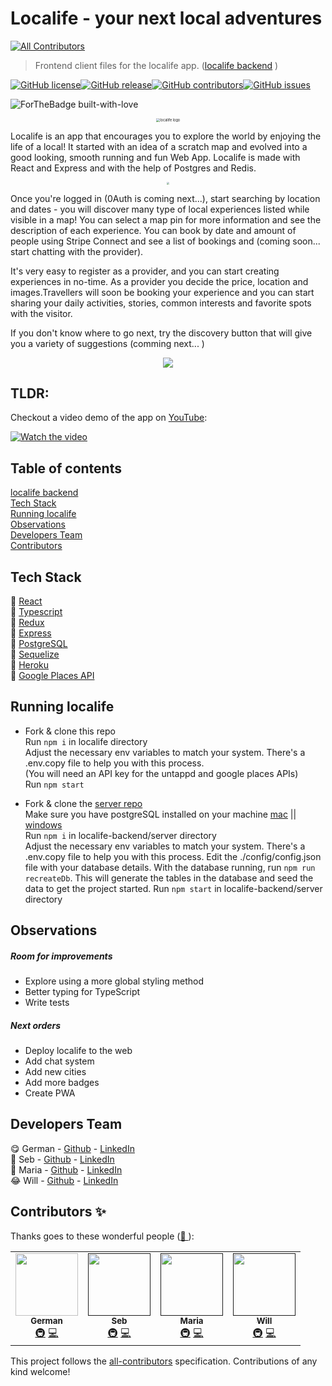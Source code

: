 # Localife - your next local adventures

<!-- ALL-CONTRIBUTORS-BADGE:START - Do not remove or modify this section -->
[![All Contributors](https://img.shields.io/badge/all_contributors-4-orange.svg?style=flat-square)](#contributors-)
<!-- ALL-CONTRIBUTORS-BADGE:END -->

> Frontend client files for the localife app. ([localife backend](https://github.com/geuxor/localife-backend)  )

[![GitHub license](https://img.shields.io/github/license/geuxor/localife-frontend)](https://github.com/geuxor/localife-frontend/blob/develop/LICENSE)[![GitHub release](https://img.shields.io/github/release/geuxor/localife-frontend)](https://github.com/geuxor/localife-frontend/releases/tag/0.9.0)[![GitHub contributors](https://img.shields.io/github/contributors/geuxor/localife-frontend)](https://github.com/geuxor/localife-frontend/graphs/contributors)[![GitHub issues](https://img.shields.io/github/issues/geuxor/localife-frontend)](https://GitHub.com/geuxor/localife-frontend/issues)

<span align="center">![ForTheBadge built-with-love](https://forthebadge.com/images/badges/built-with-love.svg)</span>

<p align="center">
 <img src="./readmeFiles/logo3.png" alt="localife logo" style="zoom:40%;" >
</p>

Localife is an app that encourages you to explore the world by enjoying the life of a local!
It started with an idea of a scratch map and evolved into a good looking, smooth running and fun Web App.
Localife is made with React and Express and with the help of Postgres and Redis.

<p align="center">
 <img src="./readmeFiles/back1.png" style="zoom:20%;" >
</p>

Once you're logged in (0Auth is coming next...), start searching by location and dates - you will discover many type of local experiences listed while visible in a map! You can select a map pin for more information and see the description of each experience. You can book by date and amount of people using Stripe Connect and see a list of bookings and (coming soon... start chatting with the provider). 

It's very easy to register as a provider, and you can start creating experiences in no-time. As a provider you decide the price, location and images.Travellers will soon be booking your experience and you can start sharing your daily activities, stories, common interests and favorite spots with the visitor. 

If you don't know where to go next, try the discovery button that will give you a variety of suggestions (comming next... )

<p align="center">
 <img src="./readmeFiles/screenshot2.png" >
</p>

## TLDR:

Checkout a video demo of the app on [YouTube](https://www.youtube.com/watch?v=):

[![Watch the video](https://img.youtube.com/vi//hqdefault.jpg)](https://youtu.be/)

## Table of contents

[localife backend](https://github.com/geuxor/localife-backend)  
[Tech Stack](#tech-stack)  
[Running localife](#running-localife)  
[Observations](#observations)  
[Developers Team](#developers-team)  
[Contributors](#contributors-✨)


## Tech Stack

💖 [React]()\
💖 [Typescript](https://www.typescriptlang.org/)  
💖 [Redux](https://redux.js.org/)  
💖 [Express](https://expressjs.com/)  
💖 [PostgreSQL](https://www.postgresql.org/)  
💖 [Sequelize](https://sequelize.org/)  
💖 [Heroku](https://www.heroku.com/)  
💖 [Google Places API](https://cloud.google.com/maps-platform/places)

## Running localife

- Fork & clone this repo  
  Run `npm i` in localife directory  
  Adjust the necessary env variables to match your system. There's a .env.copy file to help you with this process.  
  (You will need an API key for the untappd and google places APIs)  
  Run `npm start`

- Fork & clone the [server repo](https://github.com/geuxor/localife-backend)  
  Make sure you have postgreSQL installed on your machine [mac](https://www.postgresql.org/download/macosx/) || [windows](https://www.postgresql.org/download/windows/)  
  Run `npm i` in localife-backend/server directory  
  Adjust the necessary env variables to match your system. There's a .env.copy file to help you with this process.
  Edit the ./config/config.json file with your database details.
  With the database running, run `npm run recreateDb`. This will generate the tables in the database and seed the data to get the project started.
  Run `npm start` in localife-backend/server directory

## Observations

##### Room for improvements

- Explore using a more global styling method
- Better typing for TypeScript
- Write tests

##### Next orders

- Deploy localife to the web
- Add chat system
- Add new cities
- Add more badges
- Create PWA 

## Developers Team

😋  German - [Github](https://github.com/geuxor) - [LinkedIn](https://www.linkedin.com/in/german-b)\
🤠  Seb - [Github](https://github.com/) - [LinkedIn](https://www.linkedin.com/)\
🥳  Maria - [Github](https://github.com/) - [LinkedIn](https://www.linkedin.com/)\
😂  Will - [Github](https://github.com/) - [LinkedIn](https://www.linkedin.com/)

## Contributors ✨

Thanks goes to these wonderful people ([💝 ](https://allcontributors.org/docs/en/emoji-key)):

<!-- ALL-CONTRIBUTORS-LIST:START - Do not remove or modify this section -->
<!-- prettier-ignore-start -->
<!-- markdownlint-disable -->
<table>
  <tr>
    <td align="center"><a href="http://www.linkedin.com/in/german-b"><img src="https://avatars2.githubusercontent.com/u/?v=4" width="100px;" alt=""/><br /><sub><b>German</b></sub></a><br /><a href="#infra-geuor" title="Infrastructure (Hosting, Build-Tools, etc)">🚇</a> <a href="https://github.com/geuxor/localife-frontend/commits?author=geuxor" title="Code">💻</a></td>
    <td align="center"><a href=""><img src="https://avatars3.githubusercontent.com/u/?v=4" width="100px;" alt=""/><br /><sub><b>Seb</b></sub></a><br /><a href="#infra-" title="Infrastructure (Hosting, Build-Tools, etc)">🚇</a> <a href="https://github.com/geuxor/localife-frontend/commits?author=" title="Code">💻</a></td>
    <td align="center"><a href=""><img src="https://avatars3.githubusercontent.com/u/?v=4" width="100px;" alt=""/><br /><sub><b>Maria</b></sub></a><br /><a href="#infra-" title="Infrastructure (Hosting, Build-Tools, etc)">🚇</a> <a href="https://github.com/geuxor/localife-frontend/commits?author=" title="Code">💻</a></td>
    <td align="center"><a href=""><img src="https://avatars3.githubusercontent.com/u/?v=4" width="100px;" alt=""/><br /><sub><b>Will</b></sub></a><br /><a href="#infra-" title="Infrastructure (Hosting, Build-Tools, etc)">🚇</a> <a href="https://github.com/geuxor/localife-frontend/commits?author=" title="Code">💻</a></td>
  </tr>
</table>

<!-- markdownlint-enable -->
<!-- prettier-ignore-end -->
<!-- ALL-CONTRIBUTORS-LIST:END -->

This project follows the [all-contributors](https://github.com/all-contributors/all-contributors) specification. Contributions of any kind welcome!

